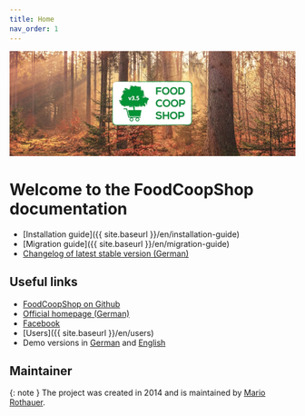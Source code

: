 ```yaml
---
title: Home
nav_order: 1
---
```


![](https://raw.githubusercontent.com/foodcoopshop/foodcoopshop/main/webroot/files/images/sliders/demo-slider.jpg)

# Welcome to the FoodCoopShop documentation

* [Installation guide]({{ site.baseurl }}/en/installation-guide)
* [Migration guide]({{ site.baseurl }}/en/migration-guide)
* [Changelog of latest stable version (German)]({{{site.repo_url}}/blob/main/CHANGELOG.md)

## Useful links

* [FoodCoopShop on Github]({{site.repo_url}})
* [Official homepage (German)](https://www.foodcoopshop.com/)
* [Facebook](https://facebook.com/FoodCoopShop)
* [Users]({{ site.baseurl }}/en/users)
* Demo versions in [German](https://demo-de.foodcoopshop.com) and [English](https://demo-en.foodcoopshop.com)

## Maintainer

{: note }
The project was created in 2014 and is maintained by [Mario Rothauer](https://github.com/mrothauer).